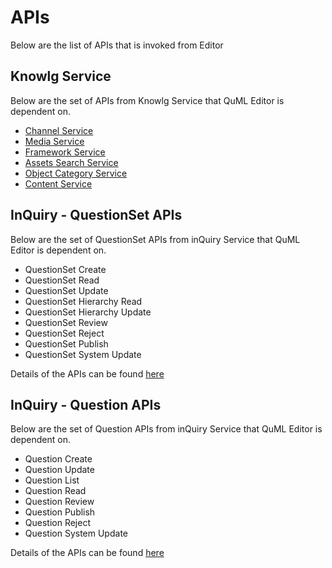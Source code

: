 # APIs

Below are the list of APIs that is invoked from Editor

## Knowlg Service

Below are the set of APIs from Knowlg Service that QuML Editor is dependent on.

* [Channel Service](https://knowlg.sunbird.org/learn/product-and-developer-guide/editors/collection-editor-v2/apis#channel-service)
* [Media Service](https://knowlg.sunbird.org/learn/product-and-developer-guide/editors/collection-editor-v2/apis#media-service)
* [Framework Service](https://knowlg.sunbird.org/learn/product-and-developer-guide/editors/collection-editor-v2/apis#framework-service)
* [Assets Search Service](https://knowlg.sunbird.org/learn/product-and-developer-guide/editors/collection-editor-v2/apis#assets-search-service)
* [Object Category Service](https://knowlg.sunbird.org/learn/product-and-developer-guide/editors/collection-editor-v2/apis#object-category-service)
* [Content Service](https://knowlg.sunbird.org/learn/product-and-developer-guide/editors/collection-editor-v2/apis#content-service)

## InQuiry - QuestionSet APIs

Below are the set of QuestionSet APIs from inQuiry Service that QuML Editor is dependent on.

* QuestionSet Create
* QuestionSet Read
* QuestionSet Update
* QuestionSet Hierarchy Read
* QuestionSet Hierarchy Update
* QuestionSet Review
* QuestionSet Reject
* QuestionSet Publish
* QuestionSet System Update

Details of the APIs can be found [here](https://inquiry.sunbird.org/learn/product-and-developer-guide/question-and-question-set-service/apis/questionset-apis)

## InQuiry - Question APIs

Below are the set of Question APIs from inQuiry Service that QuML Editor is dependent on.

* Question Create
* Question Update
* Question List
* Question Read
* Question Review
* Question Publish
* Question Reject
* Question System Update

Details of the APIs can be found [here](https://inquiry.sunbird.org/learn/product-and-developer-guide/question-and-question-set-service/apis/question-apis)
